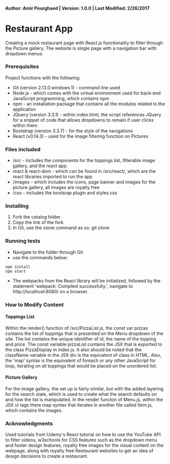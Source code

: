 #### Author: Amir Pourghaed | Version: 1.0.0 | Last Modified: 2/26/2017

# Restaurant App
Creating a mock restaurant page with React.js functionality to filter through the Picture gallery. The website is single page with a navigation bar with dropdown menus.

### Prerequisites
Project functions with the following:
* Git (version 2.13.0.windows.1) - command line used
* Node.js - which comes with the virtual environment used for back-end JavaScript programming, which contains npm
* npm - an installation package that contains all the modules related to the application 
* JQuery (version 3.3.1) - within index.html, the script references JQuery for a snippet of code that allows dropdowns to remain if user clicks within them.
* Bootstrap (version 3.3.7) - for the style of the navigations
* React (v0.14.3) - used for the image filtering function on Pictures

### Files included
* /src - includes the components for the toppings list, filterable image gallery, and the react app.
* react & react-dom - which can be found in /src/react/, which are the react libraries imported to run the app
* /images - which includes the icons, page banner and images for the picture gallery, all images are royalty free
* /css - includes the bootsrap plugin and styles.css

### Installing
1. Fork the catalog folder.
2. Copy the link of the fork.
3. In Git, use the clone command as so: git clone <forked url> <folder name>

### Running tests
* Navigate to the folder through Git
* use the commands below: 
```
npm install
npm start
```
* The webpacks from the React library will be initialized, followed by the statement 'webpack: Compiled successfully.', navigate to http://localhost:8080/ on a browser.

### How to Modify Content

#### Toppings List 

Within the render() function of /src/PizzaList.js, the const var pizzas contains the list of toppings that is presented on the Menu dropdown of the site. The list contains the unique identifier of id, the name of the topping and price. The const variable pizzaList contains the JSX that is exported to the class PizzaDisplay in index.js. It also should be noted that the className variable in the JSX div is the equivalent of class in HTML. Also, the 'map' syntax is the equivalent of foreach or any other JavaScript for loop, iterating on all toppings that would be placed on the unordered list.

#### Picture Gallery

For the image gallery, the set up is fairly similar, but with the added layering for the search state, which is used to create what the search defaults on and how the list is manipulated. In the render functon of Menu.js, within the JSX ul tags there map syntax that iterates in another file called Item.js, which contains the images. 

### Acknowledgments
Used tutorials from Udemy's React tutorial on how to use the YouTube API to filter videos, w3schools for CSS features such as the dropdown menu and footer design features, royalty free images for the visual content on the webpage, along with royalty free Restaurant websites to get an idea of design decisions to create a restaurant.
